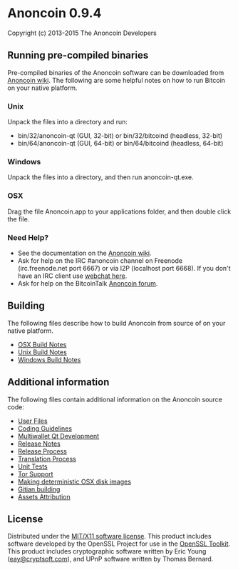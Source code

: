 Anoncoin 0.9.4
==============

Copyright (c) 2013-2015 The Anoncoin Developers

Running pre-compiled binaries
-----------------------------
Pre-compiled binaries of the Anoncoin software can be downloaded from [Anoncoin wiki](https://wiki.anoncoin.net/Download). The following are some helpful notes on how to run Bitcoin on your native platform. 

### Unix

Unpack the files into a directory and run:

- bin/32/anoncoin-qt (GUI, 32-bit) or bin/32/bitcoind (headless, 32-bit)
- bin/64/anoncoin-qt (GUI, 64-bit) or bin/64/bitcoind (headless, 64-bit)

### Windows

Unpack the files into a directory, and then run anoncoin-qt.exe.

### OSX

Drag the file Anoncoin.app to your applications folder, and then double click the file.

### Need Help?

* See the documentation on the [Anoncoin wiki](https://wiki.anoncoin.net).
* Ask for help on the IRC #anoncoin channel on Freenode (irc.freenode.net port 6667) or via I2P (localhost port 6668). If you don't have an IRC client use [webchat here](http://webchat.freenode.net?channels=anoncoin).
* Ask for help on the BitcoinTalk [Anoncoin forum](https://bitcointalk.org/index.php?topic=227287.0).

Building
--------
The following files describe how to build Anoncoin from source of on your native platform.

- [OSX Build Notes](build-osx.md)
- [Unix Build Notes](build-unix.md)
- [Windows Build Notes](build-msw.md)

Additional information
----------------------
The following files contain additional information on the Anoncoin source code:

- [User Files](files.md)
- [Coding Guidelines](coding.md)
- [Multiwallet Qt Development](multiwallet-qt.md)
- [Release Notes](release-notes.md)
- [Release Process](release-process.md)
- [Translation Process](translation_process.md)
- [Unit Tests](unit-tests.md)
- [Tor Support](tor.md)
- [Making deterministic OSX disk images](osx_deterministic_dmg.md)
- [Gitian building](gitian-building.md)
- [Assets Attribution](assets-attribution.md)

License
-------
Distributed under the [MIT/X11 software license](http://www.opensource.org/licenses/mit-license.php).
This product includes software developed by the OpenSSL Project for use in the [OpenSSL Toolkit](http://www.openssl.org/). This product includes
cryptographic software written by Eric Young ([eay@cryptsoft.com](mailto:eay@cryptsoft.com)), and UPnP software written by Thomas Bernard.
